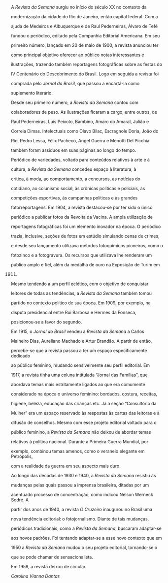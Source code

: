 

A *Revista da Semana* surgiu no início do século XX no contexto da

modernização da cidade do Rio de Janeiro, então capital federal. Com a

ajuda de Medeiros e Albuquerque e de Raul Pederneiras, Álvaro de Tefé

fundou o periódico, editado pela Companhia Editorial Americana. Em seu

primeiro número, lançado em 20 de maio de 1900, a revista anunciou ter

como principal objetivo oferecer ao público notas interessantes e

ilustrações, trazendo também reportagens fotográficas sobre as festas do

IV Centenário do Descobrimento do Brasil. Logo em seguida a revista foi

comprada pelo *Jornal do Brasil*, que passou a encartá-la como

suplemento literário.



Desde seu primeiro número, a *Revista da Semana* contou com

colaboradores de peso. As ilustrações ficaram a cargo, entre outros, de

Raul Pederneiras, Luís Peixoto, Bambino, Amaro do Amaral, Julião e

Correia Dimas. Intelectuais como Olavo Bilac, Escragnole Doria, João do

Rio, Pedro Lessa, Félix Pacheco, Angel Guerra e Menotti Del Picchia

também foram assíduos em suas páginas ao longo do tempo.



Periódico de variedades, voltado para conteúdos relativos à arte e à

cultura, a *Revista* *da Semana* concedeu espaço à literatura, à

crítica, à moda, ao comportamento, a concursos, às notícias do

cotidiano, ao colunismo social, às crônicas políticas e policiais, às

competições esportivas, às campanhas políticas e às grandes

fotorreportagens. Em 1904, a revista destacou-se por ter sido o único

periódico a publicar fotos da Revolta da Vacina. A ampla utilização de

reportagens fotográficas foi um elemento inovador na época. O periódico

trazia, inclusive, seções de fotos em estúdio simulando cenas de crimes,

e desde seu lançamento utilizava métodos fotoquímicos pioneiros, como o

fotozinco e a fotogravura. Os recursos que utilizava lhe renderam um

público amplo e fiel, além da medalha de ouro na Exposição de Turim em

1911.



Mesmo tendendo a um perfil eclético, com o objetivo de conquistar

leitores de todas as tendências, a *Revista da Semana* também tomou

partido no contexto político de sua época. Em 1909, por exemplo, na

disputa presidencial entre Rui Barbosa e Hermes da Fonseca,

posicionou-se a favor do segundo.



Em 1915, o *Jornal do Brasil* vendeu a *Revista da Semana* a Carlos

Malheiro Dias, Aureliano Machado e Artur Brandão. A partir de então,

percebe-se que a revista passou a ter um espaço especificamente dedicado

ao público feminino, mudando sensivelmente seu perfil editorial. Em

1917, a revista tinha uma coluna intitulada “Jornal das Famílias”, que

abordava temas mais estritamente ligados ao que era comumente

considerado na época o universo feminino: bordados, costura, receitas,

higiene, beleza, educação das crianças etc. Já a seção “Consultório da

Mulher” era um espaço reservado às respostas às cartas das leitoras e à

difusão de conselhos. Mesmo com esse projeto editorial voltado para o

público feminino, a *Revista da Semana* não deixou de abordar temas

relativos à política nacional. Durante a Primeira Guerra Mundial, por

exemplo, combinou temas amenos, como o veraneio elegante em Petrópolis,

com a realidade da guerra em seu aspecto mais duro.



Ao longo das décadas de 1930 e 1940, a *Revista da Semana* resistiu às

mudanças pelas quais passou a imprensa brasileira, ditadas por um

acentuado processo de concentração, como indicou Nelson Werneck Sodré. A

partir dos anos de 1940, a revista *O Cruzeiro* inaugurou no Brasil uma

nova tendência editorial: o fotojornalismo. Diante de tais mudanças,

periódicos tradicionais, como a *Revista da Semana*, buscaram adaptar-se

aos novos padrões. Foi tentando adaptar-se a esse novo contexto que em

1950 a *Revista da Semana* mudou o seu projeto editorial, tornando-se o

que se pode chamar de sensacionalista.



Em 1959, a revista deixou de circular.



*Carolina Vianna Dantas*



